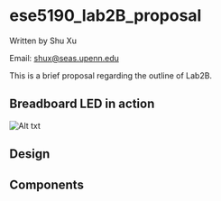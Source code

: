 # ese5190_lab2B_proposal

  Written by Shu Xu
  
  Email: shux@seas.upenn.edu
  
This is a brief proposal regarding the outline of Lab2B.
## Breadboard LED in action
![Alt txt]()
## Design
## Components

